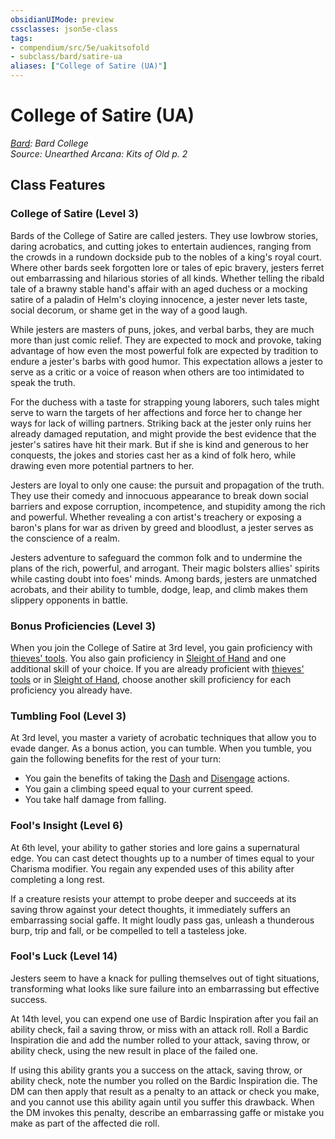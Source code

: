 ```yaml
---
obsidianUIMode: preview
cssclasses: json5e-class
tags:
- compendium/src/5e/uakitsofold
- subclass/bard/satire-ua
aliases: ["College of Satire (UA)"]
---
```

# College of Satire (UA)
*[Bard](bard.md): Bard College*  
*Source: Unearthed Arcana: Kits of Old p. 2*  


## Class Features

### College of Satire (Level 3)

Bards of the College of Satire are called jesters. They use lowbrow stories, daring acrobatics, and cutting jokes to entertain audiences, ranging from the crowds in a rundown dockside pub to the nobles of a king's royal court. Where other bards seek forgotten lore or tales of epic bravery, jesters ferret out embarrassing and hilarious stories of all kinds. Whether telling the ribald tale of a brawny stable hand's affair with an aged duchess or a mocking satire of a paladin of Helm's cloying innocence, a jester never lets taste, social decorum, or shame get in the way of a good laugh.

While jesters are masters of puns, jokes, and verbal barbs, they are much more than just comic relief. They are expected to mock and provoke, taking advantage of how even the most powerful folk are expected by tradition to endure a jester's barbs with good humor. This expectation allows a jester to serve as a critic or a voice of reason when others are too intimidated to speak the truth.

For the duchess with a taste for strapping young laborers, such tales might serve to warn the targets of her affections and force her to change her ways for lack of willing partners. Striking back at the jester only ruins her already damaged reputation, and might provide the best evidence that the jester's satires have hit their mark. But if she is kind and generous to her conquests, the jokes and stories cast her as a kind of folk hero, while drawing even more potential partners to her.

Jesters are loyal to only one cause: the pursuit and propagation of the truth. They use their comedy and innocuous appearance to break down social barriers and expose corruption, incompetence, and stupidity among the rich and powerful. Whether revealing a con artist's treachery or exposing a baron's plans for war as driven by greed and bloodlust, a jester serves as the conscience of a realm.

Jesters adventure to safeguard the common folk and to undermine the plans of the rich, powerful, and arrogant. Their magic bolsters allies' spirits while casting doubt into foes' minds. Among bards, jesters are unmatched acrobats, and their ability to tumble, dodge, leap, and climb makes them slippery opponents in battle.

### Bonus Proficiencies (Level 3)

When you join the College of Satire at 3rd level, you gain proficiency with [thieves' tools](/Systems/5e/items/thieves-tools.md). You also gain proficiency in [Sleight of Hand](/Systems/5e/rules/skills.md#Sleight%20of%20Hand) and one additional skill of your choice. If you are already proficient with [thieves' tools](/Systems/5e/items/thieves-tools.md) or in [Sleight of Hand](/Systems/5e/rules/skills.md#Sleight%20of%20Hand), choose another skill proficiency for each proficiency you already have.

### Tumbling Fool (Level 3)

At 3rd level, you master a variety of acrobatic techniques that allow you to evade danger. As a bonus action, you can tumble. When you tumble, you gain the following benefits for the rest of your turn:

- You gain the benefits of taking the [Dash](/Systems/5e/rules/actions.md#Dash) and [Disengage](/Systems/5e/rules/actions.md#Disengage) actions.  
- You gain a climbing speed equal to your current speed.  
- You take half damage from falling.  

### Fool's Insight (Level 6)

At 6th level, your ability to gather stories and lore gains a supernatural edge. You can cast detect thoughts up to a number of times equal to your Charisma modifier. You regain any expended uses of this ability after completing a long rest.

If a creature resists your attempt to probe deeper and succeeds at its saving throw against your detect thoughts, it immediately suffers an embarrassing social gaffe. It might loudly pass gas, unleash a thunderous burp, trip and fall, or be compelled to tell a tasteless joke.

### Fool's Luck (Level 14)

Jesters seem to have a knack for pulling themselves out of tight situations, transforming what looks like sure failure into an embarrassing but effective success.

At 14th level, you can expend one use of Bardic Inspiration after you fail an ability check, fail a saving throw, or miss with an attack roll. Roll a Bardic Inspiration die and add the number rolled to your attack, saving throw, or ability check, using the new result in place of the failed one.

If using this ability grants you a success on the attack, saving throw, or ability check, note the number you rolled on the Bardic Inspiration die. The DM can then apply that result as a penalty to an attack or check you make, and you cannot use this ability again until you suffer this drawback. When the DM invokes this penalty, describe an embarrassing gaffe or mistake you make as part of the affected die roll.